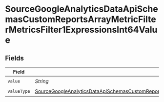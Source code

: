 # SourceGoogleAnalyticsDataApiSchemasCustomReportsArrayMetricFilterMetricsFilter1ExpressionsInt64Value


## Fields

| Field                                                                                                                                                                                                                                                       | Type                                                                                                                                                                                                                                                        | Required                                                                                                                                                                                                                                                    | Description                                                                                                                                                                                                                                                 |
| ----------------------------------------------------------------------------------------------------------------------------------------------------------------------------------------------------------------------------------------------------------- | ----------------------------------------------------------------------------------------------------------------------------------------------------------------------------------------------------------------------------------------------------------- | ----------------------------------------------------------------------------------------------------------------------------------------------------------------------------------------------------------------------------------------------------------- | ----------------------------------------------------------------------------------------------------------------------------------------------------------------------------------------------------------------------------------------------------------- |
| `value`                                                                                                                                                                                                                                                     | *String*                                                                                                                                                                                                                                                    | :heavy_check_mark:                                                                                                                                                                                                                                          | N/A                                                                                                                                                                                                                                                         |
| `valueType`                                                                                                                                                                                                                                                 | [SourceGoogleAnalyticsDataApiSchemasCustomReportsArrayMetricFilterMetricsFilter1ExpressionsFilterFilter3ValueType](../../models/shared/SourceGoogleAnalyticsDataApiSchemasCustomReportsArrayMetricFilterMetricsFilter1ExpressionsFilterFilter3ValueType.md) | :heavy_check_mark:                                                                                                                                                                                                                                          | N/A                                                                                                                                                                                                                                                         |
